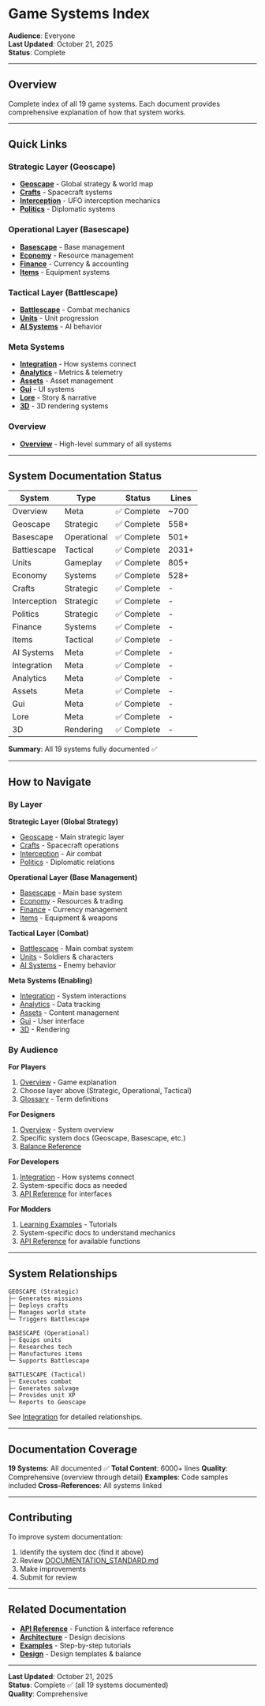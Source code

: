 # Game Systems Index

**Audience**: Everyone  
**Last Updated**: October 21, 2025  
**Status**: Complete

---

## Overview

Complete index of all 19 game systems. Each document provides comprehensive explanation of how that system works.

---

## Quick Links

### Strategic Layer (Geoscape)
- **[Geoscape](Geoscape.md)** - Global strategy & world map
- **[Crafts](Crafts.md)** - Spacecraft systems
- **[Interception](Interception.md)** - UFO interception mechanics
- **[Politics](Politics.md)** - Diplomatic systems

### Operational Layer (Basescape)
- **[Basescape](Basescape.md)** - Base management
- **[Economy](Economy.md)** - Resource management
- **[Finance](Finance.md)** - Currency & accounting
- **[Items](Items.md)** - Equipment systems

### Tactical Layer (Battlescape)
- **[Battlescape](Battlescape.md)** - Combat mechanics
- **[Units](Units.md)** - Unit progression
- **[AI Systems](AI%20Systems.md)** - AI behavior

### Meta Systems
- **[Integration](Integration.md)** - How systems connect
- **[Analytics](Analytics.md)** - Metrics & telemetry
- **[Assets](Assets.md)** - Asset management
- **[Gui](Gui.md)** - UI systems
- **[Lore](Lore.md)** - Story & narrative
- **[3D](3D.md)** - 3D rendering systems

### Overview
- **[Overview](Overview.md)** - High-level summary of all systems

---

## System Documentation Status

| System | Type | Status | Lines |
|--------|------|--------|-------|
| Overview | Meta | ✅ Complete | ~700 |
| Geoscape | Strategic | ✅ Complete | 558+ |
| Basescape | Operational | ✅ Complete | 501+ |
| Battlescape | Tactical | ✅ Complete | 2031+ |
| Units | Gameplay | ✅ Complete | 805+ |
| Economy | Systems | ✅ Complete | 528+ |
| Crafts | Strategic | ✅ Complete | - |
| Interception | Strategic | ✅ Complete | - |
| Politics | Strategic | ✅ Complete | - |
| Finance | Systems | ✅ Complete | - |
| Items | Tactical | ✅ Complete | - |
| AI Systems | Meta | ✅ Complete | - |
| Integration | Meta | ✅ Complete | - |
| Analytics | Meta | ✅ Complete | - |
| Assets | Meta | ✅ Complete | - |
| Gui | Meta | ✅ Complete | - |
| Lore | Meta | ✅ Complete | - |
| 3D | Rendering | ✅ Complete | - |

**Summary**: All 19 systems fully documented ✅

---

## How to Navigate

### By Layer

**Strategic Layer (Global Strategy)**
- [Geoscape](Geoscape.md) - Main strategic layer
- [Crafts](Crafts.md) - Spacecraft operations
- [Interception](Interception.md) - Air combat
- [Politics](Politics.md) - Diplomatic relations

**Operational Layer (Base Management)**
- [Basescape](Basescape.md) - Main base system
- [Economy](Economy.md) - Resources & trading
- [Finance](Finance.md) - Currency management
- [Items](Items.md) - Equipment & weapons

**Tactical Layer (Combat)**
- [Battlescape](Battlescape.md) - Main combat system
- [Units](Units.md) - Soldiers & characters
- [AI Systems](AI%20Systems.md) - Enemy behavior

**Meta Systems (Enabling)**
- [Integration](Integration.md) - System interactions
- [Analytics](Analytics.md) - Data tracking
- [Assets](Assets.md) - Content management
- [Gui](Gui.md) - User interface
- [3D](3D.md) - Rendering

### By Audience

**For Players**
1. [Overview](Overview.md) - Game explanation
2. Choose layer above (Strategic, Operational, Tactical)
3. [Glossary](../GLOSSARY.md) - Term definitions

**For Designers**
1. [Overview](Overview.md) - System overview
2. Specific system docs (Geoscape, Basescape, etc.)
3. [Balance Reference](../design/BALANCE_REFERENCE.md)

**For Developers**
1. [Integration](Integration.md) - How systems connect
2. System-specific docs as needed
3. [API Reference](../api/) for interfaces

**For Modders**
1. [Learning Examples](../examples/) - Tutorials
2. System-specific docs to understand mechanics
3. [API Reference](../api/) for available functions

---

## System Relationships

```
GEOSCAPE (Strategic)
├─ Generates missions
├─ Deploys crafts
├─ Manages world state
└─ Triggers Battlescape

BASESCAPE (Operational)
├─ Equips units
├─ Researches tech
├─ Manufactures items
└─ Supports Battlescape

BATTLESCAPE (Tactical)
├─ Executes combat
├─ Generates salvage
├─ Provides unit XP
└─ Reports to Geoscape
```

See [Integration](Integration.md) for detailed relationships.

---

## Documentation Coverage

**19 Systems**: All documented ✅
**Total Content**: 6000+ lines
**Quality**: Comprehensive (overview through detail)
**Examples**: Code samples included
**Cross-References**: All systems linked

---

## Contributing

To improve system documentation:

1. Identify the system doc (find it above)
2. Review [DOCUMENTATION_STANDARD.md](../../docs/DOCUMENTATION_STANDARD.md)
3. Make improvements
4. Submit for review

---

## Related Documentation

- **[API Reference](../api/)** - Function & interface reference
- **[Architecture](../architecture/)** - Design decisions
- **[Examples](../examples/)** - Step-by-step tutorials
- **[Design](../design/)** - Design templates & balance

---

**Last Updated**: October 21, 2025  
**Status**: Complete ✅ (all 19 systems documented)  
**Quality**: Comprehensive
